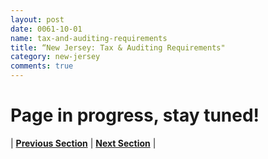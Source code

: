 ```yaml
---
layout: post
date: 0061-10-01
name: tax-and-auditing-requirements
title: “New Jersey: Tax & Auditing Requirements"
category: new-jersey
comments: true
---
```


# Page in progress, stay tuned!



| **[Previous Section]( https://neo-project.github.io/global-blockchain-compliance-hub//new-jersey/new-jersey-team-member-nationality-requirements.html)** | **[Next Section]( https://neo-project.github.io/global-blockchain-compliance-hub//new-jersey/new-jersey-governing-by-law.html)** |
